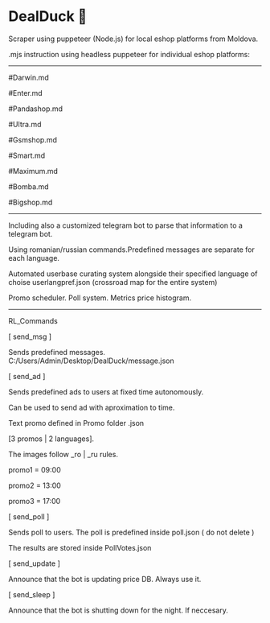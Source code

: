 # DealDuck 🦆
Scraper using puppeteer (Node.js) for local eshop platforms from Moldova.

.mjs instruction using headless puppeteer for individual eshop platforms:
_______________________________
#Darwin.md

#Enter.md

#Pandashop.md

#Ultra.md

#Gsmshop.md

#Smart.md

#Maximum.md

#Bomba.md

#Bigshop.md
_______________________________
Including also a customized telegram bot to parse that information to a telegram bot.

Using romanian/russian commands.Predefined messages are separate for each language.

Automated userbase curating system alongside their specified language of choise userlangpref.json (crossroad map for the entire system)

Promo scheduler.
Poll system.
Metrics price histogram.
___
RL_Commands

[ send_msg ]

Sends predefined messages.
C:/Users/Admin/Desktop/DealDuck/message.json

[ send_ad ]

Sends predefined ads to users at fixed time autonomously.

Can be used to send ad with aproximation to time.

Text promo defined in Promo folder .json

[3 promos | 2 languages].

The images follow _ro | _ru rules.

promo1 = 09:00

promo2 = 13:00

promo3 = 17:00

[ send_poll ]

Sends poll to users.
The poll is predefined inside poll.json ( do not delete )

The results are stored inside PollVotes.json

[ send_update ]

Announce that the bot is updating price DB.
Always use it.

[ send_sleep ]

Announce that the bot is shutting down for the night. If neccesary.

